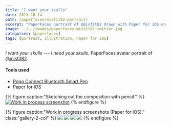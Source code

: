 ```yaml
---
title: "I want your skulls"
date: 2013-10-14
path: /paperfaces/misfit82-portrait/
excerpt: "PaperFaces portrait of @misfit82 drawn with Paper for iOS on an iPad."
image: ../../images/paperfaces-misfit82-twitter.jpg
categories: [paperfaces]
tags: [portrait, illustration, Paper for iOS]
---
```


*I want your skulls --- I need your skulls.* PaperFaces avatar portrait of [@misfit82](https://twitter.com/misfit82).

#### Tools used

- [Pogo Connect Bluetooth Smart Pen](https://www.amazon.com/gp/product/B009K448L4/ref=as_li_ss_tl?ie=UTF8&camp=1789&creative=390957&creativeASIN=B009K448L4&linkCode=as2&tag=mademist-20)
- [Paper for iOS](https://paper.bywetransfer.com/)

{% figure caption:"Sketching out the composition with pencil." %}
[![Work in process screenshot](../../images/paperfaces-misfit82-process-1-750.jpg)](../../images/paperfaces-misfit82-process-1-lg.jpg)
{% endfigure %}

{% figure caption:"Work in progress screenshots (Paper for iOS)." class:"gallery-2-col" %}
[![](../../images/paperfaces-misfit82-process-2-600.jpg)](../../images/paperfaces-misfit82-process-2-lg.jpg)
[![](../../images/paperfaces-misfit82-process-3-600.jpg)](../../images/paperfaces-misfit82-process-3-lg.jpg)
[![](../../images/paperfaces-misfit82-process-4-600.jpg)](../../images/paperfaces-misfit82-process-4-lg.jpg)
[![](../../images/paperfaces-misfit82-process-5-600.jpg)](../../images/paperfaces-misfit82-process-5-lg.jpg)
{% endfigure %}
